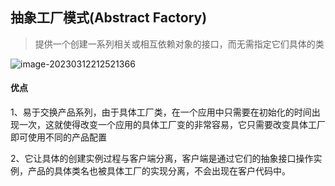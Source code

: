 ## 抽象工厂模式(Abstract Factory)

> 提供一个创建一系列相关或相互依赖对象的接口，而无需指定它们具体的类

![image-20230312212521366](/Users/guojie/Notes/设计模式/23种设计模式/images/image-20230312212521366.png)

#### 优点

1、易于交换产品系列，由于具体工厂类，在一个应用中只需要在初始化的时间出现一次，这就使得改变一个应用的具体工厂变的非常容易，它只需要改变具体工厂即可使用不同的产品配置

2、它让具体的创建实例过程与客户端分离，客户端是通过它们的抽象接口操作实例，产品的具体类名也被具体工厂的实现分离，不会出现在客户代码中。